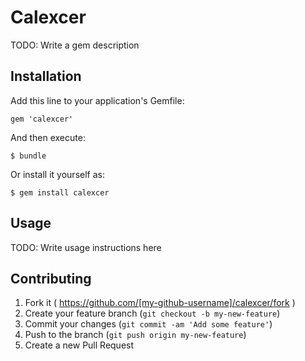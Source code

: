 # Calexcer

TODO: Write a gem description

## Installation

Add this line to your application's Gemfile:

    gem 'calexcer'

And then execute:

    $ bundle

Or install it yourself as:

    $ gem install calexcer

## Usage

TODO: Write usage instructions here

## Contributing

1. Fork it ( https://github.com/[my-github-username]/calexcer/fork )
2. Create your feature branch (`git checkout -b my-new-feature`)
3. Commit your changes (`git commit -am 'Add some feature'`)
4. Push to the branch (`git push origin my-new-feature`)
5. Create a new Pull Request
